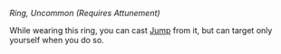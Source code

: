 _Ring, Uncommon (Requires Attunement)_

While wearing this ring, you can cast [Jump](https://www.dndbeyond.com/spells/2618991-jump) from it, but can target only yourself when you do so.